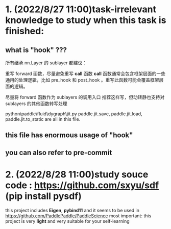 # 1. (2022/8/27 11:00)task-irrelevant knowledge to study when this task is finished:
## what is "hook" ???
所有继承 nn.Layer 的 sublayer 都建议：

重写 forward 函数，尽量避免重写 __call__ 函数
__call__ 函数通常会包含框架层面的一些通用的处理逻辑，比如 pre_hook 和 post_hook 。重写此函数可能会覆盖框架层面的逻辑。

尽量将 forward 函数作为 sublayers 的调用入口
推荐这样写，但动转静也支持对 sublayers 的其他函数转写处理

python\paddle\fluid\dygraph\jit.py 
paddle.jit.save, paddle.jit.load, paddle.jit.to_static are all in this file.
## this file has enormous usage of "hook"
## you can also refer to  pre-commit

# 2. (2022/8/28 11:00)study souce code : https://github.com/sxyu/sdf  (pip install pysdf)
this project includes **Eigen**, **pybind11**  and  it  seems to be used in https://github.com/PaddlePaddle/PaddleScience 
most important: this project is very **light** and very suitable for your self-learning
